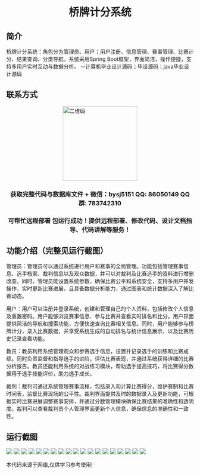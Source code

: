 <p><h1 align="center">桥牌计分系统</h1></p>

## 简介
桥牌计分系统：角色分为管理员、用户；用户注册、信息管理、赛事管理、比赛计分、结果查询、分类导航。系统采用Spring Boot框架，界面简洁，操作便捷，支持多用户实时互动与数据分析。    --计算机毕业设计源码；毕设源码；java毕业设计源码


## 联系方式
<img src="https://bs-1329754181.cos.ap-shanghai.myqcloud.com/wx.jpg" alt="二维码" style="display: block; margin: 0 auto;" width="200px">
<p><h3 align="center">获取完整代码与数据库文件 + 微信：bysj5151 QQ: 86050149 QQ群: 783742310</h3></p>
<p><h3 align="center">可帮忙远程部署 包运行成功！提供远程部署、修改代码、设计文档指导、代码讲解等服务！</h3></p>

## 功能介绍（完整见运行截图）
管理员：管理员可以通过系统进行用户和赛事的全局管理。功能包括管理赛事信息、选手档案、裁判信息以及观众数据，并可以对裁判及比赛选手的资料进行增删改查。同时，管理员能设置系统参数，确保比赛公平和系统安全，支持多用户并发操作，实时更新比赛进展，且具备数据分析能力，通过图表和统计数据深入了解比赛动态。

用户：用户可以注册并登录系统，创建和管理自己的个人资料，包括修改个人信息及重置密码。用户能够浏览赛事信息、参与比赛并查看实时排名和比分。用户界面提供简洁的导航和搜索功能，方便快速查询比赛相关信息。同时，用户能够参与桥牌计分，录入比赛数据，并享受系统生成的自动排名与统计信息展示，以及比赛历史记录查看功能。

教员：教员利用系统管理观众和参赛选手信息，设置并记录选手的训练和比赛成绩。同时负责监督和指导选手的进阶，评估比赛表现，并通过系统获得详细的比赛分析报告。教员还能利用系统的对战练习模块，帮助选手提高技巧，将比赛得分数据用于选手技能评价，助力选手成长。

裁判：裁判可通过系统管理赛事流程，包括录入和计算比赛得分，维护赛制和比赛时间表，监督比赛现场的公平性。裁判界面提供及时的数据录入及更新功能，可根据实时比赛进展调整赛事安排，并通过分数管理模块确保比赛结果的准确性和透明度。裁判可以查看裁判员个人管理界面更新个人信息，确保信息的准确性和一致性。


## 运行截图
![](https://bs-1329754181.cos.ap-shanghai.myqcloud.com/spring/BridgeScoringSystem/img/001.jpg)
![](https://bs-1329754181.cos.ap-shanghai.myqcloud.com/spring/BridgeScoringSystem/img/002.jpg)
![](https://bs-1329754181.cos.ap-shanghai.myqcloud.com/spring/BridgeScoringSystem/img/003.jpg)
![](https://bs-1329754181.cos.ap-shanghai.myqcloud.com/spring/BridgeScoringSystem/img/004.jpg)
![](https://bs-1329754181.cos.ap-shanghai.myqcloud.com/spring/BridgeScoringSystem/img/005.jpg)
![](https://bs-1329754181.cos.ap-shanghai.myqcloud.com/spring/BridgeScoringSystem/img/006.jpg)
![](https://bs-1329754181.cos.ap-shanghai.myqcloud.com/spring/BridgeScoringSystem/img/007.jpg)
![](https://bs-1329754181.cos.ap-shanghai.myqcloud.com/spring/BridgeScoringSystem/img/008.jpg)
![](https://bs-1329754181.cos.ap-shanghai.myqcloud.com/spring/BridgeScoringSystem/img/009.jpg)
![](https://bs-1329754181.cos.ap-shanghai.myqcloud.com/spring/BridgeScoringSystem/img/010.jpg)
![](https://bs-1329754181.cos.ap-shanghai.myqcloud.com/spring/BridgeScoringSystem/img/011.jpg)
![](https://bs-1329754181.cos.ap-shanghai.myqcloud.com/spring/BridgeScoringSystem/img/012.jpg)
![](https://bs-1329754181.cos.ap-shanghai.myqcloud.com/spring/BridgeScoringSystem/img/013.jpg)
![](https://bs-1329754181.cos.ap-shanghai.myqcloud.com/spring/BridgeScoringSystem/img/014.jpg)
![](https://bs-1329754181.cos.ap-shanghai.myqcloud.com/spring/BridgeScoringSystem/img/015.jpg)
![](https://bs-1329754181.cos.ap-shanghai.myqcloud.com/spring/BridgeScoringSystem/img/016.jpg)
![](https://bs-1329754181.cos.ap-shanghai.myqcloud.com/spring/BridgeScoringSystem/img/017.jpg)
![](https://bs-1329754181.cos.ap-shanghai.myqcloud.com/spring/BridgeScoringSystem/img/018.jpg)
![](https://bs-1329754181.cos.ap-shanghai.myqcloud.com/spring/BridgeScoringSystem/img/019.jpg)

<p>本代码来源于网络,仅供学习参考使用!</p>
